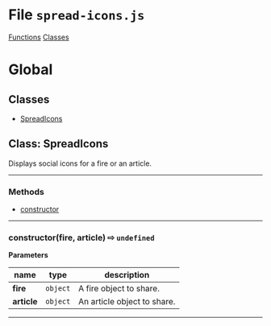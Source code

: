 # File `spread-icons.js`
[Functions](#functions)
[Classes](#classes)


Global
========


## Classes
* [SpreadIcons](#class-SpreadIcons)

## Class: SpreadIcons

Displays social icons for a fire or an article.

***


### Methods
* [constructor](#constructor-fire-article-x21e8-undefined-)

***

### constructor(fire, article)  &#x21e8; `undefined`



**Parameters**

| name | type | description |
|------|------|-------------|
| **fire** | `object` | A fire object to share. |
| **article** | `object` | An article object to share. |


---


